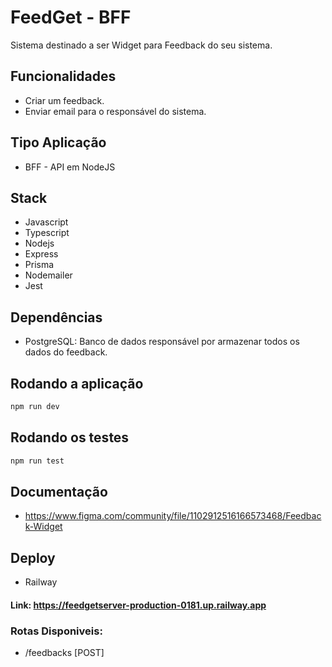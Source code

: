 # FeedGet - BFF

Sistema destinado a ser Widget para Feedback do seu sistema.

## Funcionalidades

* Criar um feedback.
* Enviar email para o responsável do sistema.

## Tipo Aplicação

 * BFF - API em NodeJS

## Stack

* Javascript
* Typescript
* Nodejs
* Express
* Prisma
* Nodemailer
* Jest

## Dependências

* PostgreSQL: Banco de dados responsável por armazenar todos os dados do feedback.

## Rodando a aplicação

````bash
npm run dev
````

## Rodando os testes

````bash
npm run test
````

## Documentação
* https://www.figma.com/community/file/1102912516166573468/Feedback-Widget

## Deploy
* Railway
#### Link: https://feedgetserver-production-0181.up.railway.app
### Rotas Disponiveis:
 * /feedbacks [POST]
